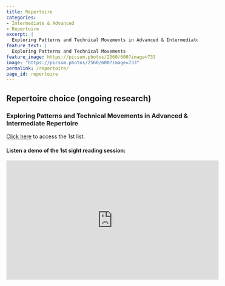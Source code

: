```yaml
---
title: Repertoire
categories:
- Intermediate & Advanced
- Repertoire
excerpt: |
  Exploring Patterns and Technical Movements in Advanced & Intermediate Repertoire
feature_text: |
  Exploring Patterns and Technical Movements
feature_image: https://picsum.photos/2560/600?image=733
image: "https://picsum.photos/2560/600?image=733"
permalink: /repertoire/
page_id: repertoire
---
```


## Repertoire choice (ongoing research)

### Exploring Patterns and Technical Movements in Advanced & Intermediate Repertoire
​[Click here](/assets/resources/LL-sight-reading-repertoire-1st-list.pdf) to access the 1st list. 

#### Listen a demo of the 1st sight reading session:

<iframe width="560" height="315" src="https://www.youtube.com/embed/2gi4_IZgB-g?si=AqyIhsfx13E51DSn" title="YouTube video player" frameborder="0" allow="accelerometer; autoplay; clipboard-write; encrypted-media; gyroscope; picture-in-picture; web-share" referrerpolicy="strict-origin-when-cross-origin" allowfullscreen></iframe>